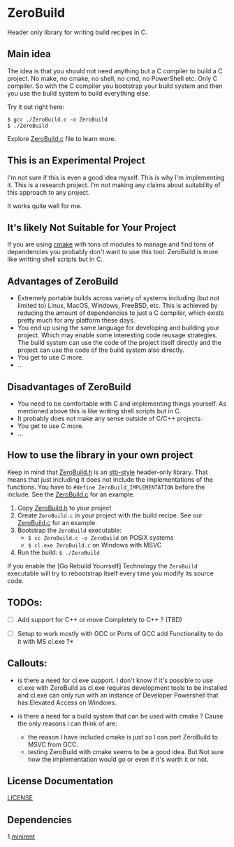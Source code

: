 # ZeroBuild

Header only library for writing build recipes in C.

## Main idea

The idea is that you should not need anything but a C compiler to build a C project. No make, no cmake, no shell, no cmd, no PowerShell etc. Only C compiler. So with the C compiler you bootstrap your build system and then you use the build system to build everything else.

Try it out right here:

```console
$ gcc ./ZeroBuild.c -o ZeroBuild
$ ./ZeroBuild
```

Explore [ZeroBuild.c](./src/ZeroBuild.c) file to learn more.

## This is an Experimental Project

I'm not sure if this is even a good idea myself. This is why I'm implementing it. This is a research project. I'm not making any claims about suitability of this approach to any project.

It works quite well for me.

## It's likely Not Suitable for Your Project

If you are using [cmake](https://cmake.org/) with tons of modules to manage and find tons of dependencies you probably don't want to use this tool. ZeroBuild is more like writting shell scripts but in C.

## Advantages of ZeroBuild

- Extremely portable builds across variety of systems including (but not limited to) Linux, MacOS, Windows, FreeBSD, etc. This is achieved by reducing the amount of dependencies to just a C compiler, which exists pretty much for any platform these days.
- You end up using the same language for developing and building your project. Which may enable some interesting code reusage strategies. The build system can use the code of the project itself directly and the project can use the code of the build system also directly.
- You get to use C more.
- ...

## Disadvantages of ZeroBuild

- You need to be comfortable with C and implementing things yourself. As mentioned above this is like writing shell scripts but in C.
- It probably does not make any sense outside of C/C++ projects.
- You get to use C more.
- ...


## How to use the library in your own project

Keep in mind that [ZeroBuild.h](./src/ZeroBuild.h) is an [stb-style](https://github.com/nothings/stb/blob/master/docs/stb_howto.txt) header-only library. That means that just including it does not include the implementations of the functions. You have to `#define ZeroBuild_IMPLEMENTATION` before the include. See the [ZeroBuild.c](./src/ZeroBuild.c) for an example.

1. Copy [ZeroBuild.h](./src/ZeroBuild.h) to your project
2. Create `ZeroBuild.c` in your project with the build recipe. See our [ZeroBuild.c](./src/ZeroBuild.c) for an example.
3. Bootstrap the `ZeroBuild` executable:
   - `$ cc ZeroBuild.c -o ZeroBuild` on POSIX systems
   - `$ cl.exe ZeroBuild.c` on Windows with MSVC
4. Run the build: `$ ./ZeroBuild`

If you enable the [Go Rebuild Yourrself] Technology the `ZeroBuild` executable will try to rebootstrap itself every time you modify its source code.

## TODOs:

   - [ ] Add support for C++ or move Completely to C++ ? (TBD)
   - [ ] Setup to work mostly with GCC or Ports of GCC add Functionality to do it with MS cl.exe ?*


## Callouts:

   -  is there a need for cl.exe support. I don't know if it's possible to use cl.exe with ZeroBuild as cl.exe requires development tools to be
      installed and cl.exe can only run with an instance of Developer Powershell that has Elevated Access on Windows.

   -  is there a need for a build system that can be used with cmake ? Cause the only reasons i can think of are:

      - the reason I have included cmake is just so I can port ZeroBuild to MSVC from GCC.
      - testing ZeroBuild with cmake seems to be a good idea. But Not sure how the implementation would go or even if it's worth it or not.


## License Documentation

   [LICENSE](./LICENSE)

## Dependencies

   1.[minirent](https://github.com/tsoding/minirent)
